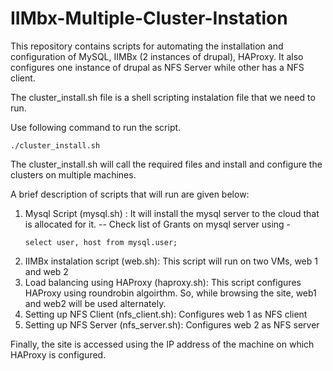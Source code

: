 # IIMbx-Multiple-Cluster-Instation

This repository contains scripts for automating the installation and configuration of MySQL, IIMBx (2 instances of drupal), HAProxy. It also configures one instance of drupal as NFS Server while other has a NFS client.

The cluster_install.sh file is a shell scripting instalation file that we need to run.

Use following command to run the script.
```
./cluster_install.sh
```

The cluster_install.sh will call the required files and install and configure the clusters on multiple machines.

A brief description of scripts that will run are given below:
1) Mysql Script (mysql.sh) : It will install the mysql server to the cloud that is allocated for it.
  -- Check list of Grants on mysql server using -
     ``` 
     select user, host from mysql.user;
     ```    
2) IIMBx instalation script (web.sh): This script will run on two VMs, web 1 and web 2 
3) Load balancing using HAProxy (haproxy.sh): This script configures HAProxy using roundrobin algoirthm. So, while browsing the site, web1 and web2 will be used alternately.
5) Setting up NFS Client (nfs_client.sh): Configures web 1 as NFS client
6) Setting up NFS Server (nfs_server.sh): Configures web 2 as NFS server

Finally, the site is accessed using the IP address of the machine on which HAProxy is configured. 



